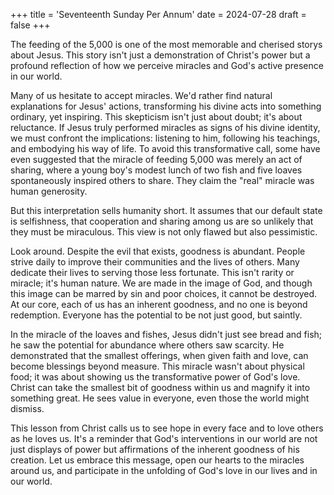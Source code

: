 +++
title = 'Seventeenth Sunday Per Annum'
date = 2024-07-28
draft = false
+++

The feeding of the 5,000 is one of the most memorable and cherised storys about Jesus. This story isn't just a demonstration of Christ's power but a profound reflection of how we perceive miracles and God's active presence in our world.


Many of us hesitate to accept miracles. We'd rather find natural explanations for Jesus' actions, transforming his divine acts into something ordinary, yet inspiring. This skepticism isn't just about doubt; it's about reluctance. If Jesus truly performed miracles as signs of his divine identity, we must confront the implications: listening to him, following his teachings, and embodying his way of life. To avoid this transformative call, some have even suggested that the miracle of feeding 5,000 was merely an act of sharing, where a young boy's modest lunch of two fish and five loaves spontaneously inspired others to share. They claim the "real" miracle was human generosity.


But this interpretation sells humanity short. It assumes that our default state is selfishness, that cooperation and sharing among us are so unlikely that they must be miraculous. This view is not only flawed but also pessimistic.


Look around. Despite the evil that exists, goodness is abundant. People strive daily to improve their communities and the lives of others. Many dedicate their lives to serving those less fortunate. This isn't rarity or miracle; it's human nature. We are made in the image of God, and though this image can be marred by sin and poor choices, it cannot be destroyed. At our core, each of us has an inherent goodness, and no one is beyond redemption. Everyone has the potential to be not just good, but saintly.


In the miracle of the loaves and fishes, Jesus didn't just see bread and fish; he saw the potential for abundance where others saw scarcity. He demonstrated that the smallest offerings, when given faith and love, can become blessings beyond measure. This miracle wasn't about physical food; it was about showing us the transformative power of God's love. Christ can take the smallest bit of goodness within us and magnify it into something great. He sees value in everyone, even those the world might dismiss.


This lesson from Christ calls us to see hope in every face and to love others as he loves us. It's a reminder that God's interventions in our world are not just displays of power but affirmations of the inherent goodness of his creation. Let us embrace this message, open our hearts to the miracles around us, and participate in the unfolding of God's love in our lives and in our world.


